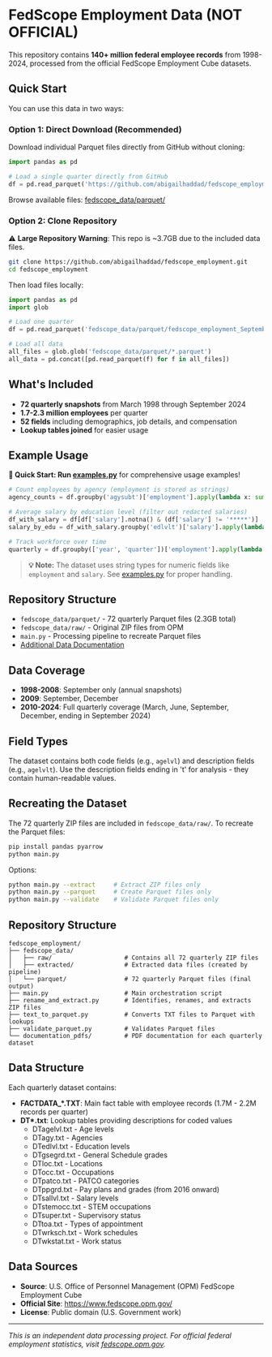 # FedScope Employment Data (NOT OFFICIAL)

This repository contains **140+ million federal employee records** from 1998-2024, processed from the official FedScope Employment Cube datasets. 

## Quick Start

You can use this data in two ways:

### Option 1: Direct Download (Recommended)

Download individual Parquet files directly from GitHub without cloning:

```python
import pandas as pd

# Load a single quarter directly from GitHub
df = pd.read_parquet('https://github.com/abigailhaddad/fedscope_employment/raw/main/fedscope_data/parquet/fedscope_employment_September_2024.parquet')
```

Browse available files: [fedscope_data/parquet/](https://github.com/abigailhaddad/fedscope_employment/tree/main/fedscope_data/parquet)

### Option 2: Clone Repository

⚠️ **Large Repository Warning**: This repo is ~3.7GB due to the included data files. 

```bash
git clone https://github.com/abigailhaddad/fedscope_employment.git
cd fedscope_employment
```

Then load files locally:

```python
import pandas as pd
import glob

# Load one quarter
df = pd.read_parquet('fedscope_data/parquet/fedscope_employment_September_2024.parquet')

# Load all data
all_files = glob.glob('fedscope_data/parquet/*.parquet')
all_data = pd.concat([pd.read_parquet(f) for f in all_files])
```

## What's Included

- **72 quarterly snapshots** from March 1998 through September 2024
- **1.7-2.3 million employees** per quarter 
- **52 fields** including demographics, job details, and compensation
- **Lookup tables joined** for easier usage

## Example Usage

**🚀 Quick Start: Run [examples.py](examples.py)** for comprehensive usage examples!

```python
# Count employees by agency (employment is stored as strings)
agency_counts = df.groupby('agysubt')['employment'].apply(lambda x: sum(int(i) for i in x)).sort_values(ascending=False).head(10)

# Average salary by education level (filter out redacted salaries)
df_with_salary = df[df['salary'].notna() & (df['salary'] != '*****')]
salary_by_edu = df_with_salary.groupby('edlvlt')['salary'].apply(lambda x: sum(int(i) for i in x) / len(x)).sort_values(ascending=False)

# Track workforce over time
quarterly = df.groupby(['year', 'quarter'])['employment'].apply(lambda x: sum(int(i) for i in x))
```

> **💡 Note:** The dataset uses string types for numeric fields like `employment` and `salary`. See [examples.py](examples.py) for proper handling.

## Repository Structure

- `fedscope_data/parquet/` - 72 quarterly Parquet files (2.3GB total)
- `fedscope_data/raw/` - Original ZIP files from OPM
- `main.py` - Processing pipeline to recreate Parquet files
- [Additional Data Documentation](https://abigailhaddad.github.io/fedscope_employment/)

## Data Coverage

- **1998-2008**: September only (annual snapshots)
- **2009**: September, December  
- **2010-2024**: Full quarterly coverage (March, June, September, December, ending in September 2024)

## Field Types

The dataset contains both code fields (e.g., `agelvl`) and description fields (e.g., `agelvlt`). Use the description fields ending in 't' for analysis - they contain human-readable values.

## Recreating the Dataset

The 72 quarterly ZIP files are included in `fedscope_data/raw/`. To recreate the Parquet files:

```bash
pip install pandas pyarrow
python main.py
```

Options:
```bash
python main.py --extract     # Extract ZIP files only
python main.py --parquet     # Create Parquet files only  
python main.py --validate    # Validate Parquet files only
```

## Repository Structure

```
fedscope_employment/
├── fedscope_data/
│   ├── raw/                    # Contains all 72 quarterly ZIP files
│   ├── extracted/              # Extracted data files (created by pipeline)
│   └── parquet/                # 72 quarterly Parquet files (final output)
├── main.py                     # Main orchestration script
├── rename_and_extract.py       # Identifies, renames, and extracts ZIP files
├── text_to_parquet.py          # Converts TXT files to Parquet with lookups
├── validate_parquet.py         # Validates Parquet files
└── documentation_pdfs/         # PDF documentation for each quarterly dataset
```

## Data Structure

Each quarterly dataset contains:
- **FACTDATA_\*.TXT**: Main fact table with employee records (1.7M - 2.2M records per quarter)
- **DT\*.txt**: Lookup tables providing descriptions for coded values
  - DTagelvl.txt - Age levels
  - DTagy.txt - Agencies  
  - DTedlvl.txt - Education levels
  - DTgsegrd.txt - General Schedule grades
  - DTloc.txt - Locations
  - DTocc.txt - Occupations
  - DTpatco.txt - PATCO categories
  - DTppgrd.txt - Pay plans and grades (from 2016 onward)
  - DTsallvl.txt - Salary levels
  - DTstemocc.txt - STEM occupations
  - DTsuper.txt - Supervisory status
  - DTtoa.txt - Types of appointment
  - DTwrksch.txt - Work schedules
  - DTwkstat.txt - Work status

## Data Sources

- **Source**: U.S. Office of Personnel Management (OPM) FedScope Employment Cube
- **Official Site**: https://www.fedscope.opm.gov/
- **License**: Public domain (U.S. Government work)

---

*This is an independent data processing project. For official federal employment statistics, visit [fedscope.opm.gov](https://www.fedscope.opm.gov/).*